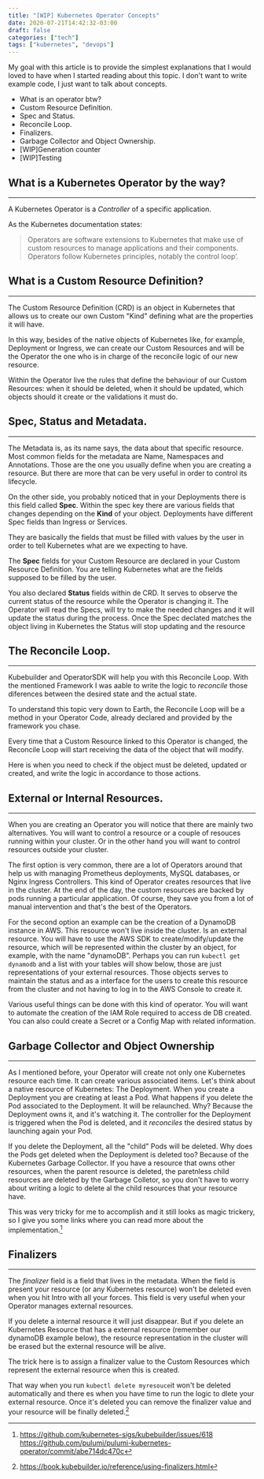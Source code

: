 ```yaml
---
title: "[WIP] Kubernetes Operator Concepts"
date: 2020-07-21T14:42:32-03:00
draft: false
categories: ["tech"]
tags: ["kubernetes", "devops"]
---
```


My goal with this article is to provide the simplest explanations that I would loved to have when I started reading about this topic. I don't want to write example code, I just want to talk about concepts. 

- What is an operator btw?
- Custom Resource Definition.
- Spec and Status.
- Reconcile Loop. 
- Finalizers.
- Garbage Collector and Object Ownership.
- [WIP]Generation counter
- [WIP]Testing


## What is a Kubernetes Operator by the way?
---
A Kubernetes Operator is a _Controller_ of a specific application.

As the Kubernetes documentation states:

>Operators are software extensions to Kubernetes that make use of custom resources to manage applications and their components. Operators follow Kubernetes principles, notably the control loop’.

## What is a Custom Resource Definition?
---
The Custom Resource Definition (CRD) is an object in Kubernetes that allows us to create our own Custom "Kind" defining what are the properties it will have.

In this way, besides of the native objects of Kubernetes like, for exampĺe, Deployment or Ingress, we can create our Custom Resources and will be the Operator the one who is in charge of the reconcile logic of our new resource.

Within the Operator live the rules that define the behaviour of our Custom Resources: when it should be deleted, when it should be updated, which objects should it create or the validations it must do.

## Spec, Status and Metadata. 
---
The Metadata is, as its name says, the data about that specific resource. Most common fields for the metadata are  Name, Namespaces and Annotations. Those are the one you usually define when you are creating a resource. But there are more that can be very useful in order to control its lifecycle.

On the other side, you probably noticed that in your Deployments there is this field called **Spec**. Within the spec key there are various fields that changes depending on the **Kind** of your object. Deployments have different Spec fields than Ingress or Services. 

They are basically the fields that must be filled with values by the user in order to tell Kubernetes what are we expecting to have. 

The **Spec** fields for your Custom Resource are declared in your Custom Resource Definition. You are telling Kubernetes what are the fields supposed to be filled by the user.

You also declared **Status** fields within de CRD. It serves to observe the current status of the resource while the Operator is changing it. The Operator will read the Specs, will try to make the needed changes and it will update the status during the process. Once the Spec declated matches the object living in Kubernetes the Status will stop updating and the resource

## The Reconcile Loop.
---
Kubebuilder and OperatorSDK will help you with this Reconcile Loop. With the mentioned Framework I was aable to write the logic to *reconcile* those diferences between the desired state and the actual state.

To understand this topic very down to Earth, the Reconcile Loop will be a method in your Operator Code, already declared and provided by the framework you chase. 

Every time that a Custom Resource linked to this Operator is changed, the Reconcile Loop will start receiving the data of the object that will modify. 

Here is when you need to check if the object must be deleted, updated or created, and write the logic in accordance to those actions.

## External or Internal Resources.
---
When you are creating an Operator you will notice that there are mainly two alternatives. You will want to control a resource or a couple of resouces running within your cluster. Or in the other hand you will want to control resources outside your cluster.

The first option is very common, there are a lot of Operators around that help us with managing Prometheus deployments, MySQL databases, or Nginx Ingress Controllers. This kind of Operator creates resources that live in the cluster. At the end of the day, the custom resources are backed by pods running a particular application. Of course, they save you from a lot of manual intervention and that's the best of the Operators.

For the second option an example can be the creation of a DynamoDB instance in AWS. This resource won't live inside the cluster. Is an external resource. You will have to use the AWS SDK to create/modify/update the resource, which will be represented within the cluster by an object, for example, with the name "dynamoDB". Perhaps you can run `kubectl get dynamodb` and a list with your tables will show below, those are just representations of your external resources. Those objects serves to maintain the status and as a interface for the users to create this resource from the cluster and not having to log in to the AWS Console to create it.

Various useful things can be done with this kind of operator. You will want to automate the creation of the IAM Role required to access de DB created. You can also could create a Secret or a Config Map with related information. 

## Garbage Collector and Object Ownership
---
As I mentioned before, your Operator will create not only one Kubernetes resource each time. It can create various associated items. 
Let's think about a native resource of Kubernetes: The Deployment. When you create a Deployment you are creating at least a Pod. What happens if you delete the Pod associated to the Deployment. It will be relaunched. Why? Because the Deployment owns it, and it's watching it. The controller for the Deployment is triggered when the Pod is deleted, and it *reconciles* the desired status by launching again your Pod.

If you delete the Deployment, all the "child" Pods will be deleted. Why does the Pods get deleted when the Deployment is deleted too? Because of the Kubernetes Garbage Collector. If you have a resource that owns other resources, when the parent resource is deleted, the paretnless child resources are deleted by the Garbage Colletor, so you don't have to worry about writing a logic to delete al the child resources that your resource have.

This was very tricky for me to accomplish and it still looks as magic trickery, so I give you some links where you can read more about the implementation.[^1]




## Finalizers
--- 
The _finalizer_ field is a field that lives in the metadata. When the field is present your resource (or any Kubernetes resource) won't be deleted even when you hit Intro with all your forces. This field is very useful when your Operator manages external resources.

If you delete a internal resource it will just disappear. But if you delete an Kubernetes Resource that has a external resource (remember our dynamoDB example below), the resource representation in the cluster will be erased but the external resource will be alive. 

The trick here is to assign a finalizer value to the Custom Resources which represent the external resource when this is created.

That way when you run `kubectl delete myresouce`it won't be deleted automatically and there es when you have time to run the logic to dlete your external resource. Once it's deleted you can remove the finalizer value and your resource will be finally deleted.[^2]


[^1]: https://github.com/kubernetes-sigs/kubebuilder/issues/618 https://github.com/pulumi/pulumi-kubernetes-operator/commit/abe714dc470c

[^2]: https://book.kubebuilder.io/reference/using-finalizers.html




